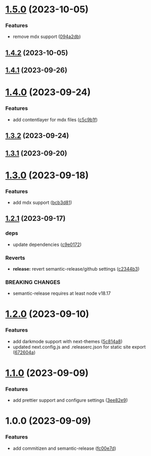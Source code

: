 # [1.5.0](https://github.com/deployn/next-app-template/compare/v1.4.2...v1.5.0) (2023-10-05)


### Features

* remove mdx support ([094a2db](https://github.com/deployn/next-app-template/commit/094a2db98629fd511a596d7c3e7029e8b0c1daa9))

## [1.4.2](https://github.com/deployn/next-app-template/compare/v1.4.1...v1.4.2) (2023-10-05)

## [1.4.1](https://github.com/deployn/next-app-template/compare/v1.4.0...v1.4.1) (2023-09-26)

# [1.4.0](https://github.com/deployn/next-app-template/compare/v1.3.2...v1.4.0) (2023-09-24)


### Features

* add contentlayer for mdx files ([c5c9b1f](https://github.com/deployn/next-app-template/commit/c5c9b1f956cf57ab60fb8330f87a8eb4d040ecec))

## [1.3.2](https://github.com/deployn/next-app-template/compare/v1.3.1...v1.3.2) (2023-09-24)

## [1.3.1](https://github.com/deployn/next-app-template/compare/v1.3.0...v1.3.1) (2023-09-20)

# [1.3.0](https://github.com/deployn/next-app-template/compare/v1.2.1...v1.3.0) (2023-09-18)


### Features

* add mdx support ([bcb3d81](https://github.com/deployn/next-app-template/commit/bcb3d81d9c96b3b91a2aa16020fd1ba4cf907f25))

## [1.2.1](https://github.com/deployn/next-app-template/compare/v1.2.0...v1.2.1) (2023-09-17)


### deps

* update dependencies ([c9e0172](https://github.com/deployn/next-app-template/commit/c9e01728c53fb3c6de899013dec6f3a600b74bc3))


### Reverts

* **release:** revert semantic-release/github settings ([c2344b3](https://github.com/deployn/next-app-template/commit/c2344b32791a9417fbb25a958bbd6d15c6779c4f))


### BREAKING CHANGES

* semantic-release requires at least node v18.17

# [1.2.0](https://github.com/deployn/next-app-template/compare/v1.1.0...v1.2.0) (2023-09-10)


### Features

* add darkmode support with next-themes ([5c814a8](https://github.com/deployn/next-app-template/commit/5c814a85f372fccb83c6b3639d1491202f8633f4))
* updated next.config.js and .releaserc.json for static site export ([672604a](https://github.com/deployn/next-app-template/commit/672604a1340f764b564273eb4a3cb0e519cfa002))

# [1.1.0](https://github.com/deployn/next-app-template/compare/v1.0.0...v1.1.0) (2023-09-09)


### Features

* add prettier support and configure settings ([3ee82e9](https://github.com/deployn/next-app-template/commit/3ee82e941b039053fea0e42f4599f3c2f2e20f6b))

# 1.0.0 (2023-09-09)


### Features

* add commitizen and semantic-release ([fc00e7d](https://github.com/deployn/next-app-template/commit/fc00e7d5632d022d3e5cbff5c15b5fd4e5a6dba2))
